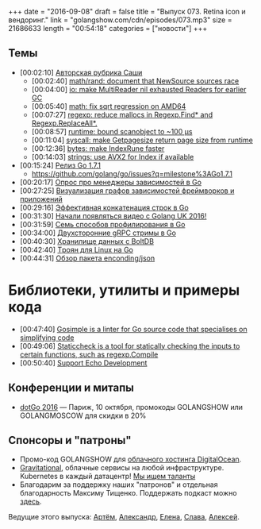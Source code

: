 +++
date = "2016-09-08"
draft = false
title = "Выпуск 073. Retina icon и вендоринг."
link = "golangshow.com/cdn/episodes/073.mp3"
size = 21686633
length = "00:54:18"
categories = ["новости"]
+++

## Темы

- [00:02:10] [Авторская рубрика Саши](https://github.com/LK4D4/report/blob/master/reports/golang-09-08.md)
  - [00:02:40] [math/rand: document that NewSource sources race](https://github.com/golang/go/commit/82bc0d4e80870f25805029ef0e1e844ace7bf068)
  - [00:04:00] [io: make MultiReader nil exhausted Readers for earlier GC](https://github.com/golang/go/commit/269ff8e6030cacd3a8ef5804f39c50566ce6f57e)
  - [00:05:40] [math: fix sqrt regression on AMD64](https://github.com/golang/go/commit/6e703ae7093b8921ce8e64a08e600d94ea1f9f28)
  - [00:07:27] [regexp: reduce mallocs in Regexp.Find* and Regexp.ReplaceAll*.](https://github.com/golang/go/commit/bea39e63ecf0e29323a93b3353a40eacbd815dc9)
  - [00:08:57] [runtime: bound scanobject to ~100 µs](https://github.com/golang/go/commit/cf4f1d07a189125a8774a923a3259126599e942b)
  - [00:11:04] [syscall: make Getpagesize return page size from runtime](https://github.com/golang/go/commit/1b9499b06989d2831e5b156161d6c07642926ee1)
  - [00:12:36] [bytes: make IndexRune faster](https://github.com/golang/go/commit/e10286aeda6b1412f8f64734412bff74836637f9)
  - [00:14:03] [strings: use AVX2 for Index if available](https://github.com/golang/go/commit/0cff219c1279cb76f042004bffcefba0a169cb67)
- [00:15:24] [Релиз Go 1.7.1](https://groups.google.com/forum/#!topic/golang-dev/4KtfXZAW29k)
  - https://github.com/golang/go/issues?q=milestone%3AGo1.7.1
- [00:20:17] [Опрос про менеджеры зависимостей в Go](https://t.co/u3F9EbsoYe)
- [00:27:25] [Визуализация графов зависимостей фреймворков и приложений](https://github.com/groob/goviz-frameworks)
- [00:29:16] [Эффективная конкатенация строк в Go](http://herman.asia/efficient-string-concatenation-in-go)
- [00:31:30] [Начали появляться видео с Golang UK 2016!](https://www.youtube.com/channel/UC9ZNrGdT2aAdrNbX78lbNlQ)
- [00:31:59] [Семь способов профилирования в Go](https://www.bigmarker.com/remote-meetup-go/Seven-ways-to-profile-a-Go-program)
- [00:34:00] [Двухсторонние gRPC стримы в Go](http://golang.rakyll.org/grpc-streaming/)
- [00:40:30] [Хранилище данных с BoltDB](https://medium.com/@benbjohnson/wtf-dial-boltdb-a62af02b8955#.oz933e6rn)
- [00:42:40] [Tроян для Linux на Go](http://vms.drweb.com/virus/?_is=1&i=8436299&lng=en)
- [00:44:31] [Обзор пакета enconding/json](https://medium.com/@benbjohnson/go-walkthrough-encoding-json-package-9681d1d37a8f#.vm05vimo7)

# Библиотеки, утилиты и примеры кода

- [00:47:40] [Gosimple is a linter for Go source code that specialises on simplifying code](https://github.com/dominikh/go-simple)
- [00:49:06] [Staticcheck is a tool for statically checking the inputs to certain functions, such as regexp.Compile](https://github.com/dominikh/go-staticcheck)
- [00:50:40] [Support Echo Development](https://echo.labstack.com/support-echo)

## Конференции и митапы

- [dotGo 2016](http://www.dotgo.eu) — Париж, 10 октября, промокоды GOLANGSHOW или GOLANGMOSCOW для скидки в 20%

## Спонсоры и "патроны"

- Промо-код GOLANGSHOW для [облачного хостинга DigitalOcean](https://www.digitalocean.com/?utm_campaign=golangshow&utm_medium=podcast&refcode=63eedb038a3e).
- [Gravitational](http://gravitational.com), облачные сервисы на любой инфраструктуре. Kubernetes в каждый датацентр! [Мы ищем таланты](https://github.com/gravitational/careers)
- Благодарим за поддержку наших "патронов" и отдельная благодарность Максиму Тищенко. Поддержать подкаст можно [здесь](https://www.patreon.com/golangshow).

Ведущие этого выпуска: [Артём](https://twitter.com/miolini), [Александр](https://twitter.com/LK4D4math), [Елена](https://twitter.com/webdeva),
[Слава](https://twitter.com/m0sth8), [Алексей](https://twitter.com/paaleksey).
